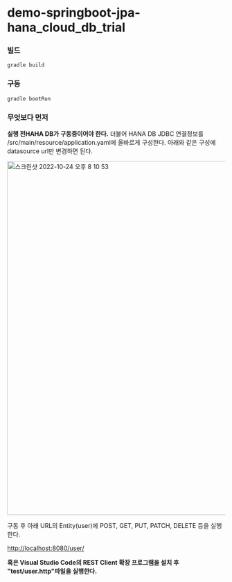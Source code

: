 # demo-springboot-jpa-hana_cloud_db_trial

### 빌드
```shell
gradle build
```

### 구동 
```shell
gradle bootRun
```


### 무엇보다 먼저
**실행 전HAHA DB가 구동중이어야 한다.**
더불어 HANA DB JDBC 연결정보를 /src/main/resource/application.yaml에 올바르게 구성한다.
아래와 같은 구성에 datasource url만 변경하면 된다.

<img width="817" alt="스크린샷 2022-10-24 오후 8 10 53" src="https://user-images.githubusercontent.com/112373845/197512998-ae5e83eb-82d1-4204-a0ed-c6fafea6763e.png">



구동 후 아래 URL의 Entity(user)에 POST, GET, PUT, PATCH, DELETE 등을 실행한다.

[http://localhost:8080/user/](http://localhost:8080/user)

**혹은 Visual Studio Code의 REST Client 확장 프로그램을 설치 후 "test/user.http"파일을 실행한다.**





